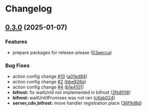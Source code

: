 # Changelog

## [0.3.0](https://github.com/werdoxdev/huginn/compare/bifrost@v0.2.0...bifrost@v0.3.0) (2025-01-07)


### Features

* prepare packages for release-please ([03aecca](https://github.com/werdoxdev/huginn/commit/03aeccaf204a18a4b0f4764689623806f3d7b1fd))


### Bug Fixes

* action config change [#10](https://github.com/werdoxdev/huginn/issues/10) ([a01ed84](https://github.com/werdoxdev/huginn/commit/a01ed84645f931bd09fd2351df72c089547ddd9d))
* action config change [#2](https://github.com/werdoxdev/huginn/issues/2) ([bbe926e](https://github.com/werdoxdev/huginn/commit/bbe926e2b8a68a3a876f1b5422111c5ff0d3c93d))
* action config change [#4](https://github.com/werdoxdev/huginn/issues/4) ([b1e4101](https://github.com/werdoxdev/huginn/commit/b1e4101f5d89d4f3c8997152163e53b3a59cc072))
* **bifrost:** fix waitUntil not implemented in bifrost ([3fb8f08](https://github.com/werdoxdev/huginn/commit/3fb8f0842984d5acf35b36f75bc9dd77c91dba0a))
* **bifrost:** waitUntilPromises was not ran ([c6ab024](https://github.com/werdoxdev/huginn/commit/c6ab024610706cc2ae47399eba6fa882f90d073b))
* **server,cdn,bifrost:** move handler registration place ([36f9d8d](https://github.com/werdoxdev/huginn/commit/36f9d8d005f94509c5e23b52e9a84344db335fcb))
